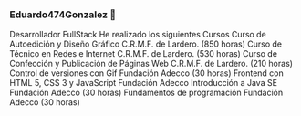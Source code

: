 ### Eduardo474Gonzalez 👋

<!--
**Eduardo474Gonzalez/Eduardo474Gonzalez** is a ✨ _special_ ✨ repository because its `README.md` (this file) appears on your GitHub profile.

Here are some ideas to get you started:

- 🔭 I’m currently working on ...
- 🌱 I’m currently learning ...
- 👯 I’m looking to collaborate on ...
- 🤔 I’m looking for help with ...
- 💬 Ask me about ...
- 📫 How to reach me: ...
- 😄 Pronouns: ...
- ⚡ Fun fact: ...
-->
Desarrollador FullStack
He realizado los siguientes Cursos
Curso de Autoedición y Diseño Gráfico C.R.M.F. de Lardero. (850 horas)
Curso de Técnico en Redes e Internet C.R.M.F. de Lardero. (530 horas)
Curso de Confección y Publicación de Páginas Web C.R.M.F. de Lardero. (210 horas)
Control de versiones con Gif Fundación Adecco (30 horas)
Frontend con HTML 5, CSS 3 y JavaScript Fundación Adecco
Introducción a Java SE Fundación Adecco (30 horas)
Fundamentos de programación Fundación Adecco (30 horas)
